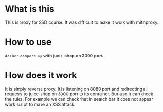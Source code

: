 # What is this
This is proxy for SSD course. It was difficult to make it work with mitmproxy. 

# How to use
`docker-compose up` with jucie-shop on 3000 port.

# How does it work
It is simply reverse proxy. It is listening on 8080 port and redirecting all requests to juice-shop on 3000 port to its container.
But also it can check the rules. For example we can check that in search bar it does not appear work script to make an XSS attack.